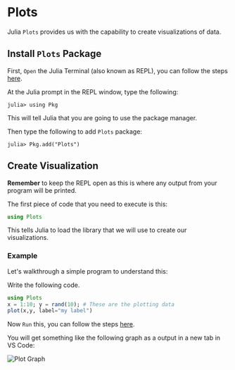 # Plots

Julia `Plots` provides us with the capability to create visualizations of data.

## Install `Plots` Package
First, `Open` the Julia Terminal (also known as REPL), you can follow the steps [here](https://www.julia-vscode.org/docs/stable/userguide/runningcode/#The-Julia-REPL-1).

At the Julia prompt in the REPL window, type the following:
```julia-repl
julia> using Pkg
```
This will tell Julia that you are going to use the package manager.

Then type the following to add `Plots` package:
```julia-repl
julia> Pkg.add("Plots")
```
## Create Visualization
**Remember** to keep the REPL open as this is where any output from your program will be printed.

The first piece of code that you need to execute is this:
```julia
using Plots
```
This tells Julia to load the library that we will use to create our visualizations.

### Example

Let's walkthrough a simple program to understand this:

Write the following code.
```julia
using Plots
x = 1:10; y = rand(10); # These are the plotting data
plot(x,y, label="my label")
```

Now `Run` this, you can follow the steps [here](https://www.julia-vscode.org/docs/stable/userguide/runningcode/#Running-code-in-the-Julia-REPL-1).

You will get something like the following graph as a output in a new tab in VS Code:

![Plot Graph](../images/PlotGallery/PlotGraph.png)
